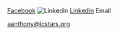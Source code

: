 [Facebook](http://www.facebook.com/andreanthony88)
![Linkedin](http://drive.google.com/open?id=178p0A5stKXCf-ADllCY00pmXm1FNonZA)
[Linkedin](http://www.linkedin.com/in/andre-anthony)
Email

aanthony@icstars.org
